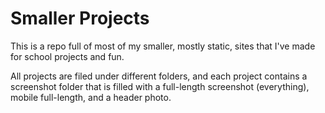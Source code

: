 # Smaller Projects
This is a repo full of most of my smaller, mostly static, sites that I've made for school projects and fun.

All projects are filed under different folders, and each project contains a screenshot folder that is filled with a full-length screenshot (everything), mobile full-length, and a header photo.